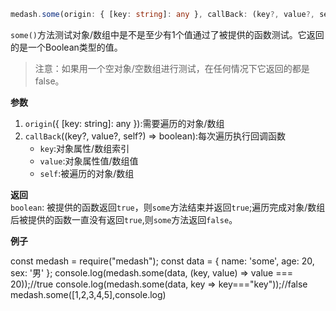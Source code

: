 ```ts
medash.some(origin: { [key: string]: any }, callBack: (key?, value?, self?) => boolean):boolean
```
`some()`方法测试对象/数组中是不是至少有1个值通过了被提供的函数测试。它返回的是一个Boolean类型的值。  
> 注意：如果用一个空对象/空数组进行测试，在任何情况下它返回的都是false。

**参数**  
1. `origin`({ [key: string]: any }):需要遍历的对象/数组
2. `callBack`((key?, value?, self?) => boolean):每次遍历执行回调函数
    * `key`:对象属性/数组索引
    * `value`:对象属性值/数组值
    * `self`:被遍历的对象/数组
  
**返回**  
 `boolean`: 被提供的函数返回`true`，则`some`方法结束并返回`true`;遍历完成对象/数组后被提供的函数一直没有返回`true`,则`some`方法返回`false`。  
  
**例子**    

<me-embed>const medash = require("medash");
const data = { name: 'some', age: 20, sex: '男' };
console.log(medash.some(data, (key, value) => value === 20));//true
console.log(medash.some(data, key => key==="key"));//false
medash.some([1,2,3,4,5],console.log)</me-embed> 

